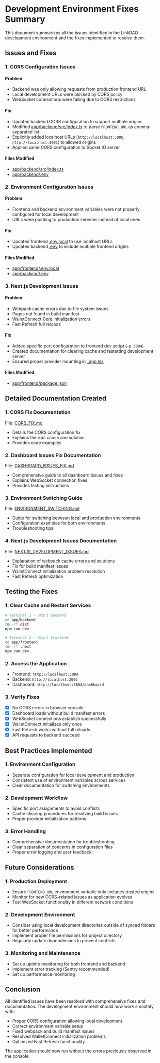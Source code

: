 # Development Environment Fixes Summary

This document summarizes all the issues identified in the LinkDAO development environment and the fixes implemented to resolve them.

## Issues and Fixes

### 1. CORS Configuration Issues

#### Problem
- Backend was only allowing requests from production frontend URL
- Local development URLs were blocked by CORS policy
- WebSocket connections were failing due to CORS restrictions

#### Fix
- Updated backend CORS configuration to support multiple origins
- Modified [app/backend/src/index.ts](file:///Users/bfguo/Dropbox/Mac/Documents/LinkDAO/app/backend/src/index.ts) to parse `FRONTEND_URL` as comma-separated list
- Explicitly added localhost URLs (`http://localhost:3000`, `http://localhost:3001`) to allowed origins
- Applied same CORS configuration to Socket.IO server

#### Files Modified
- [app/backend/src/index.ts](file:///Users/bfguo/Dropbox/Mac/Documents/LinkDAO/app/backend/src/index.ts)
- [app/backend/.env](file:///Users/bfguo/Dropbox/Mac/Documents/LinkDAO/app/backend/.env)

### 2. Environment Configuration Issues

#### Problem
- Frontend and backend environment variables were not properly configured for local development
- URLs were pointing to production services instead of local ones

#### Fix
- Updated frontend [.env.local](file:///Users/bfguo/Dropbox/Mac/Documents/LinkDAO/app/frontend/.env.local) to use localhost URLs
- Updated backend [.env](file:///Users/bfguo/Dropbox/Mac/Documents/LinkDAO/app/backend/.env) to include multiple frontend origins

#### Files Modified
- [app/frontend/.env.local](file:///Users/bfguo/Dropbox/Mac/Documents/LinkDAO/app/frontend/.env.local)
- [app/backend/.env](file:///Users/bfguo/Dropbox/Mac/Documents/LinkDAO/app/backend/.env)

### 3. Next.js Development Issues

#### Problem
- Webpack cache errors due to file system issues
- Pages not found in build manifest
- WalletConnect Core initialization errors
- Fast Refresh full reloads

#### Fix
- Added specific port configuration to frontend dev script (`-p 3004`)
- Created documentation for clearing cache and restarting development server
- Ensured proper provider mounting in [_app.tsx](file:///Users/bfguo/Dropbox/Mac/Documents/LinkDAO/app/frontend/src/pages/_app.tsx)

#### Files Modified
- [app/frontend/package.json](file:///Users/bfguo/Dropbox/Mac/Documents/LinkDAO/app/frontend/package.json)

## Detailed Documentation Created

### 1. CORS Fix Documentation
File: [CORS_FIX.md](file:///Users/bfguo/Dropbox/Mac/Documents/LinkDAO/DOCUMENTATION/CORS_FIX.md)
- Details the CORS configuration fix
- Explains the root cause and solution
- Provides code examples

### 2. Dashboard Issues Fix Documentation
File: [DASHBOARD_ISSUES_FIX.md](file:///Users/bfguo/Dropbox/Mac/Documents/LinkDAO/DOCUMENTATION/DASHBOARD_ISSUES_FIX.md)
- Comprehensive guide to all dashboard issues and fixes
- Explains WebSocket connection fixes
- Provides testing instructions

### 3. Environment Switching Guide
File: [ENVIRONMENT_SWITCHING.md](file:///Users/bfguo/Dropbox/Mac/Documents/LinkDAO/DOCUMENTATION/ENVIRONMENT_SWITCHING.md)
- Guide for switching between local and production environments
- Configuration examples for both environments
- Troubleshooting tips

### 4. Next.js Development Issues Documentation
File: [NEXTJS_DEVELOPMENT_ISSUES.md](file:///Users/bfguo/Dropbox/Mac/Documents/LinkDAO/DOCUMENTATION/NEXTJS_DEVELOPMENT_ISSUES.md)
- Explanation of webpack cache errors and solutions
- Fix for build manifest issues
- WalletConnect initialization problem resolution
- Fast Refresh optimization

## Testing the Fixes

### 1. Clear Cache and Restart Services
```bash
# Terminal 1 - Start backend
cd app/backend
rm -rf dist
npm run dev

# Terminal 2 - Start frontend
cd app/frontend
rm -rf .next
npm run dev
```

### 2. Access the Application
- Frontend: `http://localhost:3004`
- Backend: `http://localhost:3002`
- Dashboard: `http://localhost:3004/dashboard`

### 3. Verify Fixes
- [x] No CORS errors in browser console
- [x] Dashboard loads without build manifest errors
- [x] WebSocket connections establish successfully
- [x] WalletConnect initializes only once
- [x] Fast Refresh works without full reloads
- [x] API requests to backend succeed

## Best Practices Implemented

### 1. Environment Configuration
- Separate configuration for local development and production
- Consistent use of environment variables across services
- Clear documentation for switching environments

### 2. Development Workflow
- Specific port assignments to avoid conflicts
- Cache clearing procedures for resolving build issues
- Proper provider initialization patterns

### 3. Error Handling
- Comprehensive documentation for troubleshooting
- Clear separation of concerns in configuration files
- Proper error logging and user feedback

## Future Considerations

### 1. Production Deployment
- Ensure `FRONTEND_URL` environment variable only includes trusted origins
- Monitor for new CORS-related issues as application evolves
- Test WebSocket functionality in different network conditions

### 2. Development Environment
- Consider using local development directories outside of synced folders for better performance
- Implement proper file permissions for project directory
- Regularly update dependencies to prevent conflicts

### 3. Monitoring and Maintenance
- Set up uptime monitoring for both frontend and backend
- Implement error tracking (Sentry recommended)
- Set up performance monitoring

## Conclusion

All identified issues have been resolved with comprehensive fixes and documentation. The development environment should now work smoothly with:

- Proper CORS configuration allowing local development
- Correct environment variable setup
- Fixed webpack and build manifest issues
- Resolved WalletConnect initialization problems
- Optimized Fast Refresh functionality

The application should now run without the errors previously observed in the console.